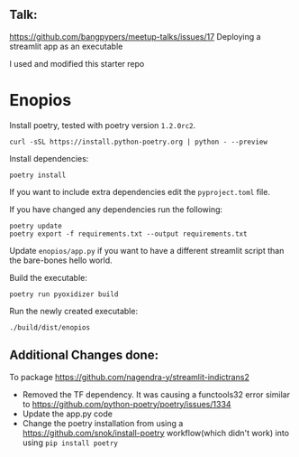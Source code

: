 ## Talk:
https://github.com/bangpypers/meetup-talks/issues/17
Deploying a streamlit app as an executable

I used and modified this starter repo

# Enopios

Install poetry, tested with poetry version `1.2.0rc2`.

```
curl -sSL https://install.python-poetry.org | python - --preview
```

Install dependencies:

```
poetry install
```

If you want to include extra dependencies edit the `pyproject.toml` file.

If you have changed any dependencies run the following:

```
poetry update
poetry export -f requirements.txt --output requirements.txt
```

Update `enopios/app.py` if you want to have a different streamlit script than
the bare-bones hello world.

Build the executable:

```
poetry run pyoxidizer build
```

Run the newly created executable:

```
./build/dist/enopios
```

## Additional Changes done:
To package https://github.com/nagendra-y/streamlit-indictrans2  
- Removed the TF dependency. It was causing a functools32 error similar to https://github.com/python-poetry/poetry/issues/1334
- Update the app.py code
- Change the poetry installation from using a https://github.com/snok/install-poetry workflow(which didn't work) into using `pip install poetry`  
